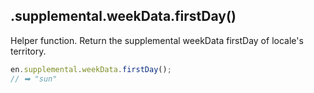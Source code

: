 ## .supplemental.weekData.firstDay()

Helper function. Return the supplemental weekData firstDay of locale's territory. 

```javascript
en.supplemental.weekData.firstDay();
// ➡ "sun"
```
